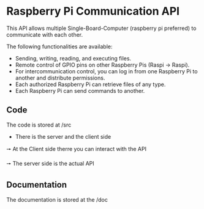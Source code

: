 # Raspberry Pi Communication API

This API allows multiple Single-Board-Computer (raspberry pi preferred) to communicate with each other.

The following functionalities are available:
- Sending, writing, reading, and executing files.
- Remote control of GPIO pins on other Raspberry Pis (Raspi -> Raspi).
- For intercommunication control, you can log in from one Raspberry Pi to another and distribute permissions.
- Each authorized Raspberry Pi can retrieve files of any type.
- Each Raspberry Pi can send commands to another.

## Code

The code is stored at /src
- There is the server and the client side
  
🠖 At the Client side therre you can interact with the API

🠖 The server side is the actual API

## Documentation

The documentation is stored at the /doc
